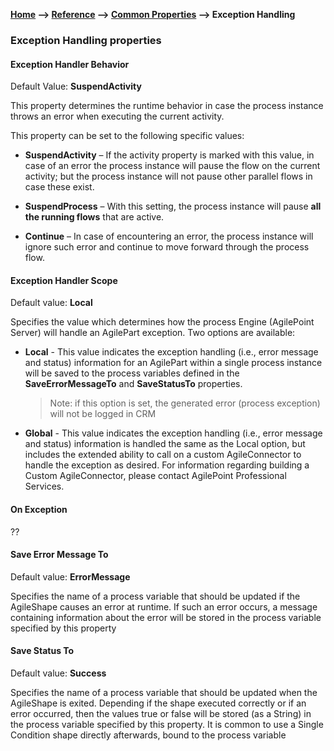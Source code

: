 **[Home](/) --> [Reference](/ref) --> [Common Properties](/ref/common) --> Exception Handling**

### Exception Handling properties 


#### Exception Handler Behavior

Default Value: **SuspendActivity**

This property determines the runtime behavior in case the process instance
throws an error when executing the current activity.

This property can be set to the following specific values:

-   **SuspendActivity** – If the activity property is marked with this value, in
    case of an error the process instance will pause the flow on the current
    activity; but the process instance will not pause other parallel flows in
    case these exist.

-   **SuspendProcess** – With this setting, the process instance will pause **all the running flows** that
    are active.

-   **Continue** – In case of encountering an error, the process instance will
    ignore such error and continue to move forward through the process flow.


#### Exception Handler Scope

Default value: **Local**

Specifies the value which determines how the process Engine (AgilePoint Server)
will handle an AgilePart exception. Two options are available:

-   **Local** - This value indicates the exception handling (i.e., error message
    and status) information for an AgilePart within a single process instance
    will be saved to the process variables defined in the **SaveErrorMessageTo**
    and **SaveStatusTo** properties.<blockquote>Note: if this option is set, the generated
    error (process exception) will not be logged in CRM<blockquote/>

-   **Global** - This value indicates the exception handling (i.e., error
    message and status) information is handled the same as the Local option, but
    includes the extended ability to call on a custom AgileConnector to handle
    the exception as desired. For information regarding building a Custom AgileConnector, 
    please contact AgilePoint Professional Services.


#### On Exception
??

#### Save Error Message To

Default value: **ErrorMessage**

Specifies the name of a process variable that should be updated if the
AgileShape causes an error at runtime. If such an error occurs, a message
containing information about the error will be stored in the process variable
specified by this property


#### Save Status To

Default value: **Success**

Specifies the name of a process variable that should be updated when the
AgileShape is exited. Depending if the shape executed correctly or if an error
occurred, then the values true or false will be stored (as a String) in the
process variable specified by this property. It is common to use a Single
Condition shape directly afterwards, bound to the process variable

